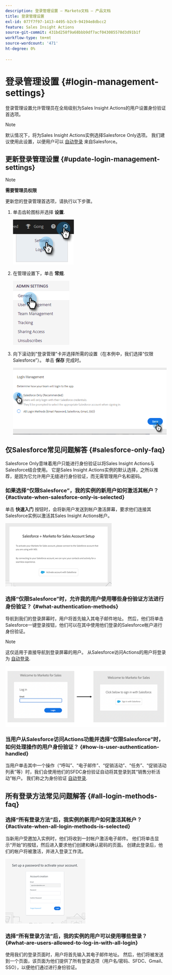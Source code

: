 ```yaml
---
description: 登录管理设置 — Marketo文档 — 产品文档
title: 登录管理设置
exl-id: 077f7f97-1413-4495-b2c9-94194e8dbcc2
feature: Sales Insight Actions
source-git-commit: 431bd258f9a68bbb9df7acf043085578d3d91b1f
workflow-type: tm+mt
source-wordcount: '471'
ht-degree: 0%

---
```


# 登录管理设置 {#login-management-settings}

登录管理设置允许管理员在全局级别为Sales Insight Actions的用户设置身份验证首选项。

>[!NOTE]
>
>默认情况下，将为Sales Insight Actions实例选择Salesforce Only选项。 我们建议使用此设置，以便用户可以 [自动登录](/help/marketo/product-docs/marketo-sales-insight/actions/admin/auto-login-from-salesforce.md) 来自Salesforce。

## 更新登录管理设置 {#update-login-management-settings}

>[!NOTE]
>
>**需要管理员权限**

更新您的登录管理首选项，请执行以下步骤。

1. 单击齿轮图标并选择 **设置**.

   ![](assets/login-management-settings-1.png)

1. 在管理设置下，单击 **常规**.

   ![](assets/login-management-settings-2.png)

1. 向下滚动到“登录管理”卡并选择所需的设置（在本例中，我们选择“仅限Salesforce”）。 单击 **保存** 完成时。

   ![](assets/login-management-settings-3.png)

## 仅Salesforce常见问题解答 {#salesforce-only-faq}

Salesforce Only意味着用户只能进行身份验证以将Sales Insight Actions与Salesforce结合使用。 它是Sales Insight Actions实例的默认选择，之所以推荐，是因为它允许用户无缝进行身份验证，而无需管理用户名和密码。

### 如果选择“仅限Salesforce”，我的实例的新用户如何激活其帐户？ {#activate-when-salesforce-only-is-selected}

单击 **快速入门** 按钮时，会将新用户发送到帐户激活屏幕，要求他们连接其Salesforce实例以激活其Sales Insight Actions帐户。

![](assets/login-management-settings-4.png)

### 选择“仅限Salesforce”时，允许我的用户使用哪些身份验证方法进行身份验证？ {#what-authentication-methods}

导航到我们的登录屏幕时，用户将首先输入其电子邮件地址。 然后，他们将单击Salesforce一键登录按钮，他们可以在其中使用他们登录的Salesforce帐户进行身份验证。

>[!NOTE]
>
>这仅适用于直接导航到登录屏幕的用户。 从Salesforce访问Actions的用户将登录为 [自动登录](/help/marketo/product-docs/marketo-sales-insight/actions/admin/auto-login-from-salesforce.md).

![](assets/login-management-settings-5.png)

### 当用户从Salesforce访问Actions功能并选择“仅限Salesforce”时，如何处理操作的用户身份验证？ {#how-is-user-authentication-handled}

当用户单击其中一个操作（“呼叫”、“电子邮件”、“促销活动”、“任务”、“促销活动列表”等）时，我们会使用他们的SFDC身份验证自动将其登录到其“销售分析活动”帐户。 我们称之为身份验证 [自动登录](/help/marketo/product-docs/marketo-sales-insight/actions/admin/auto-login-from-salesforce.md).

## 所有登录方法常见问题解答 {#all-login-methods-faq}

### 选择“所有登录方法”后，我实例的新用户如何激活其帐户？ {#activate-when-all-login-methods-is-selected}

当新用户受邀加入实例时，他们将收到一封帐户激活电子邮件。 他们将单击显示“开始”的按钮，然后进入要求他们创建和确认密码的页面。 创建此登录后，他们的帐户将被激活，并进入登录工作流。

![](assets/login-management-settings-6.png)

### 选择“所有登录方法”后，我的实例的用户可以使用哪些登录？ {#what-are-users-allowed-to-log-in-with-all-login}

使用我们的登录页面时，用户将首先输入其电子邮件地址。 然后，他们将被发送到一个页面，该页面为他们提供了所有登录选项（用户名/密码、SFDC、Gmail、SSO），以便他们通过进行身份验证。
